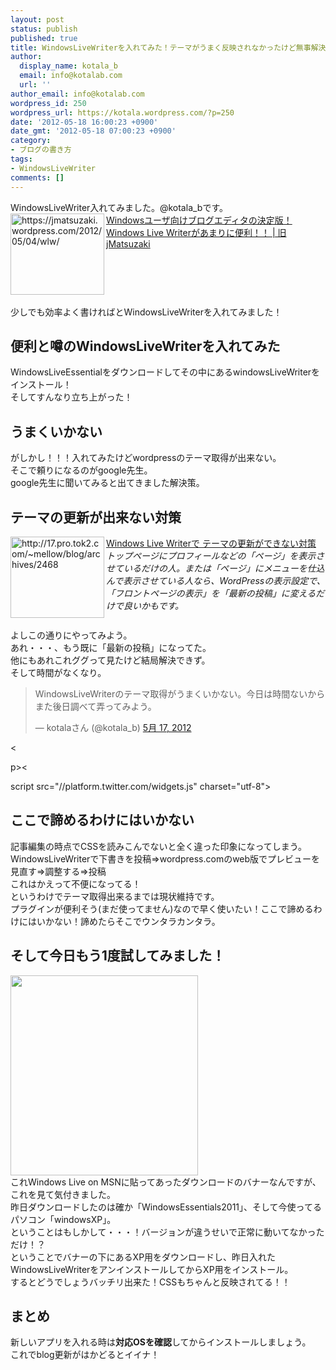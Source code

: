 ```yaml
---
layout: post
status: publish
published: true
title: WindowsLiveWriterを入れてみた！テーマがうまく反映されなかったけど無事解決！
author:
  display_name: kotala_b
  email: info@kotalab.com
  url: ''
author_email: info@kotalab.com
wordpress_id: 250
wordpress_url: https://kotala.wordpress.com/?p=250
date: '2012-05-18 16:00:23 +0900'
date_gmt: '2012-05-18 07:00:23 +0900'
category:
- ブログの書き方
tags:
- WindowsLiveWriter
comments: []
---
```

<p>WindowsLiveWriter入れてみました。@kotala_bです。<br />
<a href="https://jmatsuzaki.wordpress.com/2012/05/04/wlw/" target="_blank"><img title="Windowsユーザ向けブログエディタの決定版！Windows Live Writerがあまりに便利！！ | 旧jMatsuzaki" src="https://capture.heartrails.com/150x130?https://jmatsuzaki.wordpress.com/2012/05/04/wlw/" alt="https://jmatsuzaki.wordpress.com/2012/05/04/wlw/" width="150" height="130" align="left" /></a><a href="https://jmatsuzaki.wordpress.com/2012/05/04/wlw/" title="Windowsユーザ向けブログエディタの決定版！Windows Live Writerがあまりに便利！！ | 旧jMatsuzaki" target="_blank">Windowsユーザ向けブログエディタの決定版！Windows Live Writerがあまりに便利！！ | 旧jMatsuzaki</a><br style="clear:both;" /><br />
少しでも効率よく書ければとWindowsLiveWriterを入れてみました！<br />
</p>
<!--more-->
<h2>便利と噂のWindowsLiveWriterを入れてみた</h2>
<p><span class="removed_link" title="windowslive.jp.msn.com/">WindowsLiveEssential</span>をダウンロードしてその中にあるwindowsLiveWriterをインストール！<br />
そしてすんなり立ち上がった！</p>
<h2>うまくいかない</h2>
<p>がしかし！！！入れてみたけどwordpressのテーマ取得が出来ない。<br />
そこで頼りになるのがgoogle先生。<br />
google先生に聞いてみると出てきました解決策。</p>
<h2>テーマの更新が出来ない対策</h2>
<p><a href="http://17.pro.tok2.com/~mellow/blog/archives/2468"><img title="MellowのRadioBlog &raquo; Windows Live Writerで テーマの更新ができない対策" src="https://capture.heartrails.com/150x130/shadow?http://17.pro.tok2.com/~mellow/blog/archives/2468" alt="http://17.pro.tok2.com/~mellow/blog/archives/2468" width="150" height="130" align="left" /></a><a title="Windows Live Writerで テーマの更新ができない対策" href="http://17.pro.tok2.com/~mellow/blog/archives/2468" target="_blank">Windows Live Writerで テーマの更新ができない対策</a><br />
<em>トップページにプロフィールなどの「ページ」を表示させているだけの人。または「ページ」にメニューを仕込んで表示させている人なら、WordPressの表示設定で、「フロントページの表示」を「最新の投稿」に変えるだけで良いかもです。</em><br style="clear:both;" /><br />
よしこの通りにやってみよう。<br />
あれ・・・、もう既に「最新の投稿」になってた。<br />
他にもあれこれググって見たけど結局解決できず。<br />
そして時間がなくなり。</p>
<blockquote class="twitter-tweet" lang="ja"><p>WindowsLiveWriterのテーマ取得がうまくいかない。今日は時間ないからまた後日調べて弄ってみよう。</p>
<p>&mdash; kotalaさん (@kotala_b) <a href="https://twitter.com/kotala_b/status/202956857957036032" data-datetime="2012-05-17T03:01:00+00:00">5月 17, 2012</a></p></blockquote>
<p><</p>
<p>p><</p>
<p>script src="//platform.twitter.com/widgets.js" charset="utf-8"></p>
<h2>ここで諦めるわけにはいかない</h2>
<p>記事編集の時点でCSSを読みこんでないと全く違った印象になってしまう。<br />
WindowsLiveWriterで下書きを投稿&rArr;wordpress.comのweb版でプレビューを見直す&rArr;調整する&rArr;投稿<br />
これはかえって不便になってる！<br />
というわけでテーマ取得出来るまでは現状維持です。<br />
プラグインが便利そう(まだ使ってません)なので早く使いたい！ここで諦めるわけにはいかない！諦めたらそこでウンタラカンタラ。</p>
<h2>そして今日もう1度試してみました！</h2>
<p><a href="https://kotalab.com/wp-content/uploads/wlw.jpg" target="_blank"><img src="https://kotalab.com/wp-content/uploads/wlw.jpg" alt="" title="wlw" width="300" height="320" class="alignnone size-full wp-image-1122" /></a><br />
これ<span class="removed_link" title="windowslive.jp.msn.com/">Windows Live on MSN</span>に貼ってあったダウンロードのバナーなんですが、これを見て気付きました。<br />
昨日ダウンロードしたのは確か「WindowsEssentials2011」、そして今使ってるパソコン「windowsXP」。<br />
ということはもしかして・・・！バージョンが違うせいで正常に動いてなかっただけ！？<br />
ということでバナーの下にあるXP用をダウンロードし、昨日入れたWindowsLiveWriterをアンインストールしてからXP用をインストール。<br />
するとどうでしょうバッチリ出来た！CSSもちゃんと反映されてる！！</p>
<h2>まとめ</h2>
<p>新しいアプリを入れる時は<strong>対応OSを確認</strong>してからインストールしましょう。<br />
これでblog更新がはかどるとイイナ！</p>
